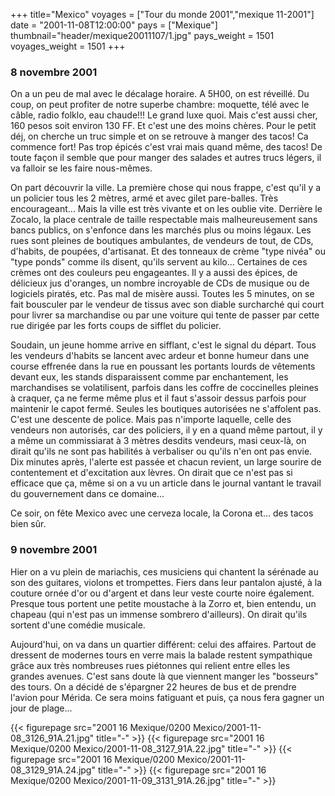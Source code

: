 +++
title="Mexico"
voyages = ["Tour du monde 2001","mexique 11-2001"]
date = "2001-11-08T12:00:00"
pays = ["Mexique"]
thumbnail="header/mexique20011107/1.jpg"
pays_weight = 1501
voyages_weight = 1501
+++
### 8 novembre 2001

On a un peu de mal avec le décalage horaire. A 5H00, on est réveillé. Du coup, 
on peut profiter de notre superbe chambre: moquette, télé avec le câble, radio 
folklo, eau chaude!!! Le grand luxe quoi. Mais c'est aussi cher, 160 pesos soit 
environ 130 FF. Et c'est une des moins chères. Pour le petit déj, on cherche 
un truc simple et on se retrouve à manger des tacos! Ca commence fort! Pas trop 
épicés c'est vrai mais quand même, des tacos! De toute façon il semble que pour 
manger des salades et autres trucs légers, il va falloir se les faire nous-mêmes.

On part découvrir la ville. La première chose qui nous frappe, c'est qu'il 
y a un policier tous les 2 mètres, armé et avec gilet pare-balles. Très encourageant... 
Mais la ville est très vivante et on les oublie vite. Derrière le Zocalo, la 
place centrale de taille respectable mais malheureusement sans bancs publics, 
on s'enfonce dans les marchés plus ou moins légaux. Les rues sont pleines de 
boutiques ambulantes, de vendeurs de tout, de CDs, d'habits, de poupées, d'artisanat. 
Et des tonneaux de crème "type nivéa" ou "type ponds" comme ils disent, qu'ils 
servent au kilo... Certaines de ces crèmes ont des couleurs peu engageantes. 
Il y a aussi des épices, de délicieux jus d'oranges, un nombre incroyable de 
CDs de musique ou de logiciels piratés, etc. Pas mal de misère aussi. Toutes 
les 5 minutes, on se fait bousculer par le vendeur de tissus avec son diable 
surcharché qui court pour livrer sa marchandise ou par une voiture qui tente 
de passer par cette rue dirigée par les forts coups de sifflet du policier.

Soudain, un jeune homme arrive en sifflant, c'est le signal du départ. Tous 
les vendeurs d'habits se lancent avec ardeur et bonne humeur dans une course 
effrenée dans la rue en poussant les portants lourds de vêtements devant eux, 
les stands disparaissent comme par enchantement, les marchandises se volatilisent, 
parfois dans les coffre de coccinelles pleines à craquer, ça ne ferme même plus 
et il faut s'assoir dessus parfois pour maintenir le capot fermé. Seules les 
boutiques autorisées ne s'affolent pas. C'est une descente de police. Mais pas 
n'importe laquelle, celle des vendeurs non autorisés, car des policiers, il 
y en a quand même partout, il y a même un commissiarat à 3 mètres desdits vendeurs, 
masi ceux-là, on dirait qu'ils ne sont pas habilités à verbaliser ou qu'ils 
n'en ont pas envie. Dix minutes après, l'alerte est passée et chacun revient, 
un large sourire de contentement et d'excitation aux lèvres. On dirait que ce 
n'est pas si efficace que ça, même si on a vu un article dans le journal vantant 
le travail du gouvernement dans ce domaine... 

Ce soir, on fête Mexico avec une cerveza locale, la Corona et... des tacos 
bien sûr.

### 9 novembre 2001

Hier on a vu plein de mariachis, ces musiciens qui chantent la sérénade au 
son des guitares, violons et trompettes. Fiers dans leur pantalon ajusté, à 
la couture ornée d'or ou d'argent et dans leur veste courte noire également. 
Presque tous portent une petite moustache à la Zorro et, bien entendu, un chapeau 
(qui n'est pas un immense sombrero d'ailleurs). On dirait qu'ils sortent d'une 
comédie musicale. 

Aujourd'hui, on va dans un quartier différent: celui des affaires. Partout 
de dressent de modernes tours en verre mais la balade restent sympathique grâce 
aux très nombreuses rues piétonnes qui relient entre elles les grandes avenues. 
C'est sans doute là que viennent manger les "bosseurs" des tours. On a décidé 
de s'épargner 22 heures de bus et de prendre l'avion pour Mérida. Ce sera moins 
fatiguant et puis, ça nous fera gagner un jour de plage...


<div id="TOTO">{{< figurepage src="2001 16 Mexique/0200 Mexico/2001-11-08_3126_91A.21.jpg" title="-"  >}}
{{< figurepage src="2001 16 Mexique/0200 Mexico/2001-11-08_3127_91A.22.jpg" title="-"  >}}
{{< figurepage src="2001 16 Mexique/0200 Mexico/2001-11-08_3129_91A.24.jpg" title="-"  >}}
{{< figurepage src="2001 16 Mexique/0200 Mexico/2001-11-09_3131_91A.26.jpg" title="-"  >}}
</DIV>


